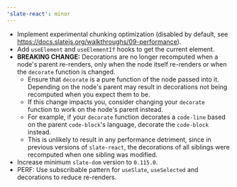 ```yaml
---
'slate-react': minor
---
```


- Implement experimental chunking optimization (disabled by default, see https://docs.slatejs.org/walkthroughs/09-performance).
- Add `useElement` and `useElementIf` hooks to get the current element.
- **BREAKING CHANGE:** Decorations are no longer recomputed when a node's parent re-renders, only when the node itself re-renders or when the `decorate` function is changed.
  - Ensure that `decorate` is a pure function of the node passed into it. Depending on the node's parent may result in decorations not being recomputed when you expect them to be.
  - If this change impacts you, consider changing your `decorate` function to work on the node's parent instead.
  - For example, if your `decorate` function decorates a `code-line` based on the parent `code-block`'s language, decorate the `code-block` instead.
  - This is unlikely to result in any performance detriment, since in previous versions of `slate-react`, the decorations of all siblings were recomputed when one sibling was modified.
- Increase minimum `slate-dom` version to `0.115.0`.
- PERF: Use subscribable pattern for `useSlate`, `useSelected` and decorations to reduce re-renders.
